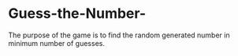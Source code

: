 # Guess-the-Number-
The purpose of the game is to find the random generated number in minimum number of guesses.
